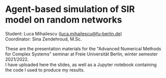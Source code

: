# Agent-based simulation of SIR model on random networks
Student: Luca Mihailescu (luca.mihailescu@fu-berlin.de)\
Coordinator: Sina Zendehroud, M.Sc.

These are the presentation materials for the "Advanced Numerical Methods for Complex Systems" seminar at Freie Universität Berlin, winter semester 2021/2022.\
I have uploaded here the slides, as well as a Jupyter notebook containing the code I used to produce my results.

